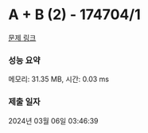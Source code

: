 # A + B (2) - 174704/1 

[문제 링크](https://level.goorm.io/exam/174704/a-b-2/quiz/1) 

### 성능 요약

메모리: 31.35 MB, 시간: 0.03 ms

### 제출 일자

2024년 03월 06일 03:46:39

